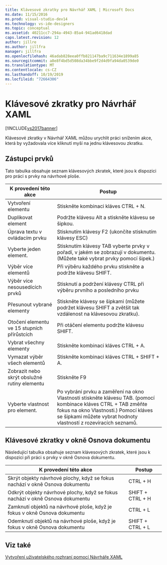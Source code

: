 ```yaml
---
title: Klávesové zkratky pro Návrhář XAML | Microsoft Docs
ms.date: 11/15/2016
ms.prod: visual-studio-dev14
ms.technology: vs-ide-designers
ms.topic: conceptual
ms.assetid: 40211cc7-294a-4943-85a4-941ad6418dad
caps.latest.revision: 12
author: jillre
ms.author: jillfra
manager: jillfra
ms.openlocfilehash: 46adab828eea0ffb821147ba9c711634e1899a85
ms.sourcegitcommit: a8e8f4bd5d508da34bbe9f2d4d9fa94da0539de0
ms.translationtype: MT
ms.contentlocale: cs-CZ
ms.lasthandoff: 10/19/2019
ms.locfileid: "72664306"
---
```

# <a name="keyboard-shortcuts--for-xaml-designer"></a>Klávesové zkratky pro Návrhář XAML
[!INCLUDE[vs2017banner](../includes/vs2017banner.md)]

Klávesové zkratky v Návrhář XAML můžou urychlit práci snížením akce, která by vyžadovala více kliknutí myší na jednu klávesovou zkratku.

## <a name="element-shortcuts"></a>Zástupci prvků
 Tato tabulka obsahuje seznam klávesových zkratek, které jsou k dispozici pro práci s prvky na návrhové ploše.

|**K provedení této akce**|**Postup**|
|--------------------------------|-----------------|
|Vytvoření elementu|Stiskněte kombinaci kláves CTRL + N.|
|Duplikovat element|Podržte klávesu Alt a stiskněte klávesu se šipkou.|
|Úprava textu v ovládacím prvku|Stisknutím klávesy F2 (ukončíte stisknutím klávesy ESC)|
|Vyberte jeden element.|Stisknutím klávesy TAB vyberte prvky v pořadí, v jakém se zobrazují v dokumentu. (Můžete také vybrat prvky pomocí šipek.)|
|Výběr více elementů|Při výběru každého prvku stiskněte a podržte klávesu SHIFT.|
|Výběr více nesousedících prvků|Stisknutí a podržení klávesy CTRL při výběru prvního a posledního prvku|
|Přesunout vybrané elementy|Stiskněte klávesy se šipkami (můžete podržet klávesu SHIFT a zvětšit tak vzdálenost na klávesovou zkratku).|
|Otočení elementu ve 15 stupních přírůstcích|Při otáčení elementu podržte klávesu SHIFT.|
|Vybrat všechny elementy|Stiskněte kombinaci kláves CTRL + A.|
|Vymazat výběr všech elementů|Stiskněte kombinaci kláves CTRL + SHIFT + A.|
|Zobrazit nebo skrýt obslužné rutiny elementu|Stiskněte F9|
|Vyberte vlastnost pro element.|Po vybrání prvku a zaměření na okno Vlastnosti stiskněte klávesu TAB. (pomocí kombinace kláves CTRL + TAB změňte fokus na okno Vlastnosti.) Pomocí kláves se šipkami můžete vybrat hodnoty vlastností z rozevíracích seznamů.|

## <a name="document-outline-window-shortcuts"></a>Klávesové zkratky v okně Osnova dokumentu
 Následující tabulka obsahuje seznam klávesových zkratek, které jsou k dispozici při práci s prvky v okně Osnova dokumentu.

|**K provedení této akce**|**Postup**|
|--------------------------------|-----------------|
|Skrýt objekty návrhové plochy, když se fokus nachází v okně Osnova dokumentu|CTRL + H|
|Odkrýt objekty návrhové plochy, když se fokus nachází v okně Osnova dokumentu|SHIFT + CTRL + H|
|Zamknutí objektů na návrhové ploše, když je fokus v okně Osnova dokumentu|CTRL + L|
|Odemknutí objektů na návrhové ploše, když je fokus v okně Osnova dokumentu|SHIFT + CTRL + L|

## <a name="see-also"></a>Viz také
 [Vytvoření uživatelského rozhraní pomocí Návrháře XAML](../designers/creating-a-ui-by-using-xaml-designer-in-visual-studio.md)
